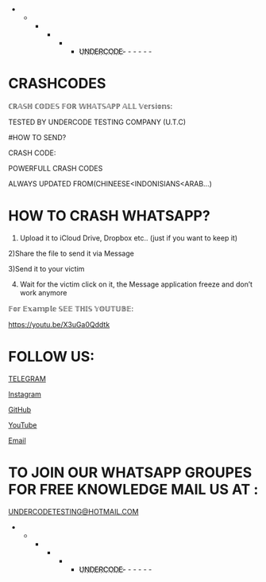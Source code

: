  - - - - - - U҉N҉D҉E҉R҉C҉O҉D҉E҉- - - - - -

# CRASHCODES
ℂℝ𝔸𝕊ℍ ℂ𝕆𝔻𝔼𝕊 𝔽𝕆ℝ 𝕎ℍ𝔸𝕋𝕊𝔸ℙℙ 𝔸𝕃𝕃 𝕍𝕖𝕣𝕤𝕚𝕠𝕟𝕤: 

TESTED BY UNDERCODE TESTING COMPANY (U.T.C)

#HOW TO SEND?

CRASH CODE:

POWERFULL CRASH CODES 

ALWAYS UPDATED FROM(CHINEESE<INDONISIANS<ARAB...)

# HOW TO CRASH WHATSAPP?

1) Upload it to iCloud Drive, Dropbox etc.. (just if you want to keep it)

2)Share the file to send it via Message

3)Send it to your victim

4) Wait for the victim click on it, the Message application freeze and don’t work anymore

𝔽𝕠𝕣 𝔼𝕩𝕒𝕞𝕡𝕝𝕖 𝕊𝔼𝔼 𝕋ℍ𝕀𝕊 𝕐𝕆𝕌𝕋𝕌𝔹𝔼:

https://youtu.be/X3uGa0Qddtk


# FOLLOW US:

[TELEGRAM](https://T.me/UnderCodeTestingOfficial) 

[Instagram](https://instagram.com/UnderCodeTestingCompany) 

[GitHub](https://github.com/UndercodeTestingC)

[YouTube](http://https://youtu.be/wzfsVoRNezQ) 

[Email](mailto:UndercodeTesting@hotmail.com)


# TO JOIN OUR WHATSAPP GROUPES FOR FREE KNOWLEDGE MAIL US AT :

UNDERCODETESTING@HOTMAIL.COM


 - - - - - - U҉N҉D҉E҉R҉C҉O҉D҉E҉- - - - - -

